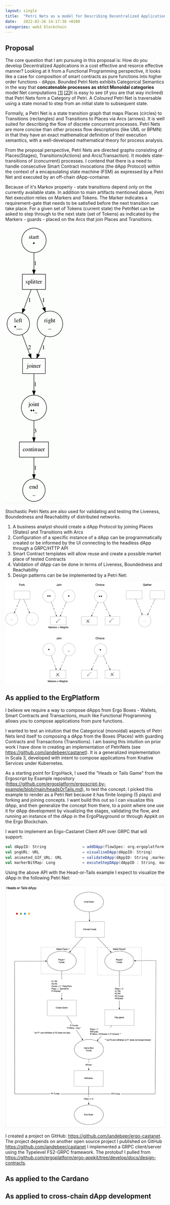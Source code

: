 ```yaml
---
layout: single
title:  "Petri Nets as a model for Describing Decentralized Applications (dApps)"
date:   2022-02-26 14:17:38 +0200
categories: web3 blockchain 
---
```


## Proposal

The core question that I am pursuing in this proposal is: How do you develop Decentralized Applications in a cost effective and resorce effective manner?  Looking at it from a Functional Programming perspective, it looks like a case for composition of smart contracts as pure functions into higher order functions - dApps. Bounded Petri Nets exhibits Categorical Semantics in the way that **concatenable processes as strict Monoidal categories** model Net computations [[1]](#1) [[2]](#2)It is easy to see (if you are that way inclined) that Petri Nets form a Category of Petri. A _Coloured_ Petri Net is traversable using a state monad to step from an initial state to subsequent state.

Formally, a Petri Net is a state transition graph that maps Places (circles) to Transitions (rectangles) and Transitions to Places via Arcs (arrows).
It is well suited for describing the flow of discrete concurrent processes. Petri Nets are more concise than other process flow descriptions (like UML or BPMN) in that they have an exact mathematical definition of their execution semantics, with a well-developed mathematical theory for process analysis.

From the proposal perspective, Petri Nets are directed graphs consisting of Places(Stages), Transitions(Actions) and Arcs(Transaction). It models state-transitions of (concurrent) processes. I contend that there is a need to handle consecutive Smart Contract invocations (the dApp Protocol) within the context of a encapsulating state machine (FSM) as expressed by a Petri Net and executed by an off-chain dApp-container.

Because of it's Markov property - state transitions depend only on the currently available state.  In addition to main artifacts mentioned above, Petri Net execution relies on Markers and Tokens. The Marker indicates a requirement-gate that needs to be satisfied before the next transition can take place. For a given set of Tokens (current state) the PetriNet can be asked to step through to the next state (set of Tokens) as indicated by the Markers - guards - placed on the Arcs that join Places and Transitions.

![alt text](/assets/images/animate.gif "flow")

Stochastic Petri Nets are also used for validating and testing the Liveness, Boundedness and Reachability of distributed networks.

1. A business analyst should  create a dApp Protocol by joining Places (States) and Transitions with Arcs
2. Configuration of a specific instance of a dApp can be programmatically created or be informed by the UI connecting to the headless dApp through a GRPC/HTTP API
3. Smart Contract templates will allow reuse and create a possible market place of tested Contracts
4. Validation of dApp can be done in terms of Liveness, Boundedness and Reachability
5. Design patterns can be be implemented by a Petri Net:

![alt text](/assets/images/place_transitions.png "Arcs")

## As applied to the ErgPlatform

I believe we require a way to compose dApps from Ergo Boxes - Wallets, Smart Contracts and Transactions, much like Functional Programming allows you to compose applications from pure functions.

I wanted to test an intuition that the Categorical  (monoidal) aspects of Petri Nets lend itself to composing a dApp from the Boxes (Places) with guarding Contracts and  Transactions (Transitions).   I am basing this intuition on prior work I have done in creating an implementation of PetriNets (see https://github.com/iandebeer/castanet). It is a generalized implementation in Scala 3, developed with intent  to compose applications from Knative Services under Kubernetes.

As a starting point for ErgoHack, I used the "Heads or Tails Game" from the Ergoscript by Example repository (https://github.com/ergoplatform/ergoscript-by-example/blob/main/headsOrTails.md), to test the concept. I picked this example to render as a Petri Net because it has finite looping (5 plays) and forking and joining concepts. I want build this out so I can visualize this dApp, and then generalize the concept from there, to a point where one use it for dApp development by visualizing the stages, validating the flow, and running an instance of the dApp in the ErgoPlayground or through Appkit on the Ergo Blockchain.

I want to implement an Ergo-Castanet Client API over GRPC that will support:

```scala
val dAppID: String                = addDApp(flowSpec: org.ergoplatform.flow.spec.flowspec.FlowSpec)
val pngURL: URL                   = visualiseDApp(dAppID: String)
val animated_GIF_URL: URL         = validateDApp(dAppID: String ,markers: Seq(FlowMarkers)
val markerBitMap: Long            = excuteStepDApp(dAppID : String, markerBitMap: Long, transaction:ErgoTransaction)
```

Using the above API with the Head-or-Tails example I expect to visualize the dApp in the following Petri Net:

![Petri Net](/assets/images/Heads-Tails-Net.png)

 I created a project on GitHub: https://github.com/iandebeer/ergo-castanet.  The project depends on another open source project I published on GitHub https://github.com/iandebeer/castanet 
 I implemented a GRPC client/server using the Typelevel FS2-GRPC framework. The protobuf I pulled from https://github.com/ergoplatform/ergo-appkit/tree/develop/docs/design-contracts.

## As applied to the Cardano

## As applied to cross-chain dApp development
